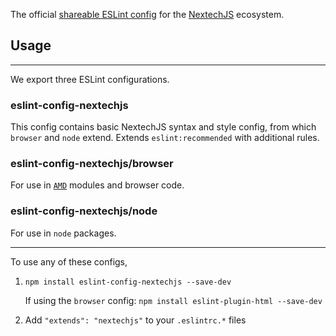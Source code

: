 The official [shareable ESLint config](http://eslint.org/docs/developer-guide/shareable-configs) for the [NextechJS](https://nextechjs.org/) ecosystem.

## Usage

---

We export three ESLint configurations.

### eslint-config-nextechjs

This config contains basic NextechJS syntax and style config, from which `browser` and `node` extend. Extends `eslint:recommended` with additional rules.

### eslint-config-nextechjs/browser

For use in [`AMD`](http://requirejs.org/docs/whyamd.html) modules and browser code.

### eslint-config-nextechjs/node

For use in `node` packages.

---

To use any of these configs,

1. `npm install eslint-config-nextechjs --save-dev`

   If using the `browser` config: `npm install eslint-plugin-html --save-dev`

2. Add `"extends": "nextechjs"` to your `.eslintrc.*` files
